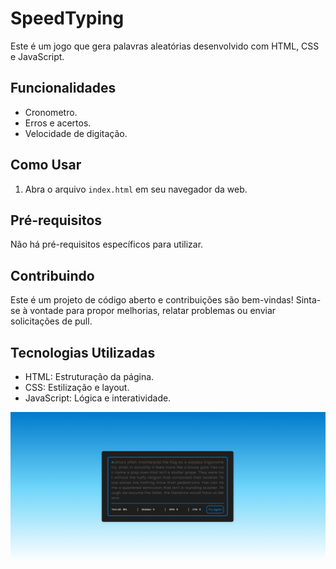 # SpeedTyping 

Este é um jogo que gera palavras aleatórias desenvolvido com HTML, CSS e JavaScript.

## Funcionalidades

- Cronometro.
- Erros e acertos.
- Velocidade de digitação.

## Como Usar

1. Abra o arquivo `index.html` em seu navegador da web.

## Pré-requisitos

Não há pré-requisitos específicos para utilizar.

## Contribuindo

Este é um projeto de código aberto e contribuições são bem-vindas! Sinta-se à vontade para propor melhorias, relatar problemas ou enviar solicitações de pull.

## Tecnologias Utilizadas

- HTML: Estruturação da página.
- CSS: Estilização e layout.
- JavaScript: Lógica e interatividade.

![foto](https://github.com/RhyanVictoor/Speed-Typing-game/blob/main/image.png?raw=true)
